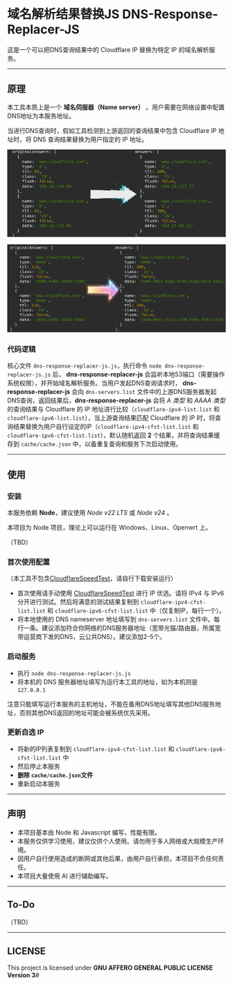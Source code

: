 # 域名解析结果替换JS DNS-Response-Replacer-JS

这是一个可以把DNS查询结果中的 Cloudflare IP 替换为特定 IP 的域名解析服务。

------

## 原理

本工具本质上是一个 **域名伺服器（Name server）** 。用户需要在网络设置中配置DNS地址为本服务地址。

当进行DNS查询时，假如工具检测到上游返回的查询结果中包含 Cloudflare IP 地址时，将 DNS 查询结果替换为用户指定的 IP 地址。

![screenshot-ipv4](screenshot-ipv4.png)

![screenshot-ipv6](screenshot-ipv6.png)

### 代码逻辑

核心文件 `dns-response-replacer-js.js`，执行命令 `node dns-response-replacer-js.js` 后， **dns-response-replacer-js** 会监听本地53端口（需要操作系统权限），并开始域名解析服务。当用户发起DNS查询请求时， **dns-response-replacer-js** 会向 `dns-servers.list` 文件中的上游DNS服务器发起DNS查询，返回结果后，**dns-response-replacer-js** 会将 *A 类型* 和 *AAAA 类型* 的查询结果与 Cloudflare 的 IP 地址进行比较（`cloudflare-ipv4-list.list` 和 `cloudflare-ipv6-list.list`），当上游查询结果匹配 Cloudflare 的 IP 时，将查询结果替换为用户自行设定的IP（`cloudflare-ipv4-cfst-list.list` 和 `cloudflare-ipv6-cfst-list.list`），默认随机返回 **2** 个结果，并将查询结果缓存到 `cache/cache.json` 中，以备重复查询和服务下次启动使用。

------

## 使用

### 安装

本服务依赖 **Node**，建议使用 *Node v22 LTS* 或 *Node v24* 。

本项目为 Node 项目，理论上可以运行在 Windows、Linux、Openwrt 上。

（TBD）

### 首次使用配置

（本工具不包含[CloudflareSpeedTest](https://github.com/XIU2/CloudflareSpeedTest)，请自行下载安装运行）

- 首次使用请手动使用 [CloudflareSpeedTest](https://github.com/XIU2/CloudflareSpeedTest) 进行 IP 优选。请将 IPv4 与 IPv6 分开进行测试。然后将满意的测试结果复制到 `cloudflare-ipv4-cfst-list.list` 和 `cloudflare-ipv6-cfst-list.list` 中（仅复制IP，每行一个）。
- 将本地使用的 DNS nameserver 地址填写到 `dns-servers.list` 文件中。每行一条。建议添加符合你网络的DNS服务器地址（宽带光猫/路由器，所属宽带运营商下发的DNS，云公共DNS）。建议添加2-5个。

### 启动服务

- 执行 `node dns-response-replacer-js.js`
- 将本机的 DNS 服务器地址填写为运行本工具的地址，如为本机则是 `127.0.0.1`

注意只能填写运行本服务的主机地址，不能在备用DNS地址填写其他DNS服务地址，否则其他DNS返回的地址可能会被系统优先采用。

### 更新自选 IP

- 将新的IP列表复制到 `cloudflare-ipv4-cfst-list.list` 和 `cloudflare-ipv6-cfst-list.list` 中
- 然后停止本服务
- **删除 `cache/cache.json`文件**
- 重新启动本服务

------
## 声明

- 本项目基本由 Node 和 Javascript 编写，性能有限。
- 本服务仅供学习使用，建议仅供个人使用。请勿用于多人网络或大规模生产环境。
- 因用户自行使用造成的断网或其他后果，由用户自行承担，本项目不负任何责任。
- 本项目大量使用 AI 进行辅助编写。

------

## To-Do

（TBD）

------

## LICENSE

This project is licensed under **GNU AFFERO GENERAL PUBLIC LICENSE Version 3**#
